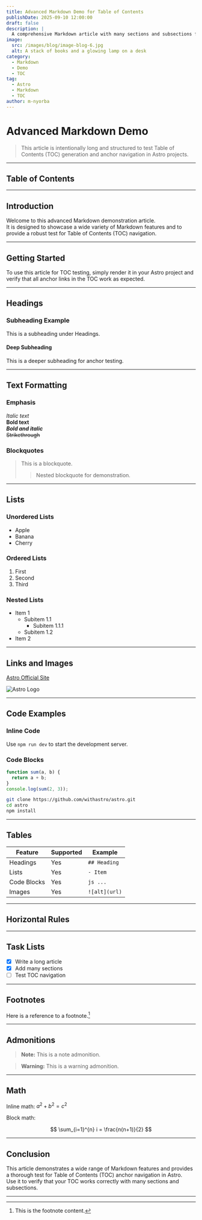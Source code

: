 ```yaml
---
title: Advanced Markdown Demo for Table of Contents
publishDate: 2025-09-10 12:00:00
draft: false
description: |
  A comprehensive Markdown article with many sections and subsections for testing Table of Contents (TOC) rendering and anchor navigation in Astro.
image:
  src: /images/blog/image-blog-6.jpg
  alt: A stack of books and a glowing lamp on a desk
category:
  - Markdown
  - Demo
  - TOC
tag:
  - Astro
  - Markdown
  - TOC
author: m-nyorba
---
```


# Advanced Markdown Demo

> This article is intentionally long and structured to test Table of Contents (TOC) generation and anchor navigation in Astro projects.

---

## Table of Contents

<!-- toc -->

---

## Introduction

Welcome to this advanced Markdown demonstration article.  
It is designed to showcase a wide variety of Markdown features and to provide a robust test for Table of Contents (TOC) navigation.

---

## Getting Started

To use this article for TOC testing, simply render it in your Astro project and verify that all anchor links in the TOC work as expected.

---

## Headings

### Subheading Example

This is a subheading under Headings.

#### Deep Subheading

This is a deeper subheading for anchor testing.

---

## Text Formatting

### Emphasis

_Italic text_  
**Bold text**  
**_Bold and italic_**  
~~Strikethrough~~

### Blockquotes

> This is a blockquote.
>
> > Nested blockquote for demonstration.

---

## Lists

### Unordered Lists

- Apple
- Banana
- Cherry

### Ordered Lists

1. First
2. Second
3. Third

### Nested Lists

- Item 1
  - Subitem 1.1
    - Subitem 1.1.1
  - Subitem 1.2
- Item 2

---

## Links and Images

[Astro Official Site](https://astro.build)

![Astro Logo](./images/blog/image-blog-5.jpg "Astro Logo Example")

---

## Code Examples

### Inline Code

Use `npm run dev` to start the development server.

### Code Blocks

```js
function sum(a, b) {
  return a + b;
}
console.log(sum(2, 3));
```

```bash
git clone https://github.com/withastro/astro.git
cd astro
npm install
```

---

## Tables

| Feature     | Supported | Example       |
| ----------- | --------- | ------------- |
| Headings    | Yes       | `## Heading`  |
| Lists       | Yes       | `- Item`      |
| Code Blocks | Yes       | `js ... `     |
| Images      | Yes       | `![alt](url)` |

---

## Horizontal Rules

---

## Task Lists

- [x] Write a long article
- [x] Add many sections
- [ ] Test TOC navigation

---

## Footnotes

Here is a reference to a footnote.[^1]

[^1]: This is the footnote content.

---

## Admonitions

> **Note:** This is a note admonition.

> **Warning:** This is a warning admonition.

---

## Math

Inline math: $a^2 + b^2 = c^2$

Block math:

$$
\sum_{i=1}^{n} i = \frac{n(n+1)}{2}
$$

---

## Conclusion

This article demonstrates a wide range of Markdown features and provides a thorough test for Table of Contents (TOC) anchor navigation in Astro.  
Use it to verify that your TOC works correctly with many sections and subsections.

---
